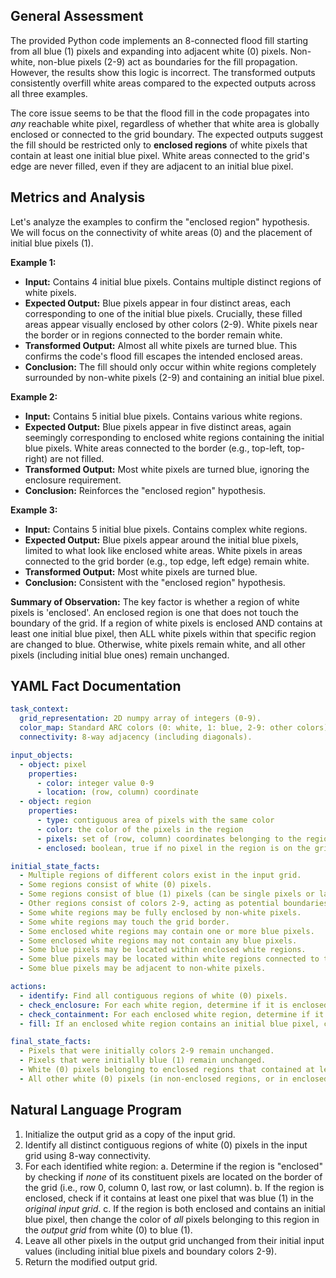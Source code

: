 ## General Assessment

The provided Python code implements an 8-connected flood fill starting from all blue (1) pixels and expanding into adjacent white (0) pixels. Non-white, non-blue pixels (2-9) act as boundaries for the fill propagation. However, the results show this logic is incorrect. The transformed outputs consistently overfill white areas compared to the expected outputs across all three examples.

The core issue seems to be that the flood fill in the code propagates into *any* reachable white pixel, regardless of whether that white area is globally enclosed or connected to the grid boundary. The expected outputs suggest the fill should be restricted only to **enclosed regions** of white pixels that contain at least one initial blue pixel. White areas connected to the grid's edge are never filled, even if they are adjacent to an initial blue pixel.

## Metrics and Analysis

Let's analyze the examples to confirm the "enclosed region" hypothesis. We will focus on the connectivity of white areas (0) and the placement of initial blue pixels (1).

**Example 1:**
*   **Input:** Contains 4 initial blue pixels. Contains multiple distinct regions of white pixels.
*   **Expected Output:** Blue pixels appear in four distinct areas, each corresponding to one of the initial blue pixels. Crucially, these filled areas appear visually enclosed by other colors (2-9). White pixels near the border or in regions connected to the border remain white.
*   **Transformed Output:** Almost all white pixels are turned blue. This confirms the code's flood fill escapes the intended enclosed areas.
*   **Conclusion:** The fill should only occur within white regions completely surrounded by non-white pixels (2-9) and containing an initial blue pixel.

**Example 2:**
*   **Input:** Contains 5 initial blue pixels. Contains various white regions.
*   **Expected Output:** Blue pixels appear in five distinct areas, again seemingly corresponding to enclosed white regions containing the initial blue pixels. White areas connected to the border (e.g., top-left, top-right) are not filled.
*   **Transformed Output:** Most white pixels are turned blue, ignoring the enclosure requirement.
*   **Conclusion:** Reinforces the "enclosed region" hypothesis.

**Example 3:**
*   **Input:** Contains 5 initial blue pixels. Contains complex white regions.
*   **Expected Output:** Blue pixels appear around the initial blue pixels, limited to what look like enclosed white areas. White pixels in areas connected to the grid border (e.g., top edge, left edge) remain white.
*   **Transformed Output:** Most white pixels are turned blue.
*   **Conclusion:** Consistent with the "enclosed region" hypothesis.

**Summary of Observation:** The key factor is whether a region of white pixels is 'enclosed'. An enclosed region is one that does not touch the boundary of the grid. If a region of white pixels is enclosed AND contains at least one initial blue pixel, then ALL white pixels within that specific region are changed to blue. Otherwise, white pixels remain white, and all other pixels (including initial blue ones) remain unchanged.

## YAML Fact Documentation


```yaml
task_context:
  grid_representation: 2D numpy array of integers (0-9).
  color_map: Standard ARC colors (0: white, 1: blue, 2-9: other colors).
  connectivity: 8-way adjacency (including diagonals).

input_objects:
  - object: pixel
    properties:
      - color: integer value 0-9
      - location: (row, column) coordinate
  - object: region
    properties:
      - type: contiguous area of pixels with the same color
      - color: the color of the pixels in the region
      - pixels: set of (row, column) coordinates belonging to the region
      - enclosed: boolean, true if no pixel in the region is on the grid border (row=0, col=0, row=max_row, col=max_col)

initial_state_facts:
  - Multiple regions of different colors exist in the input grid.
  - Some regions consist of white (0) pixels.
  - Some regions consist of blue (1) pixels (can be single pixels or larger regions).
  - Other regions consist of colors 2-9, acting as potential boundaries.
  - Some white regions may be fully enclosed by non-white pixels.
  - Some white regions may touch the grid border.
  - Some enclosed white regions may contain one or more blue pixels.
  - Some enclosed white regions may not contain any blue pixels.
  - Some blue pixels may be located within enclosed white regions.
  - Some blue pixels may be located within white regions connected to the border.
  - Some blue pixels may be adjacent to non-white pixels.

actions:
  - identify: Find all contiguous regions of white (0) pixels.
  - check_enclosure: For each white region, determine if it is enclosed (does not touch the grid border).
  - check_containment: For each enclosed white region, determine if it contains at least one initial blue (1) pixel.
  - fill: If an enclosed white region contains an initial blue pixel, change the color of all pixels within that region from white (0) to blue (1).

final_state_facts:
  - Pixels that were initially colors 2-9 remain unchanged.
  - Pixels that were initially blue (1) remain unchanged.
  - White (0) pixels belonging to enclosed regions that contained at least one initial blue pixel are changed to blue (1).
  - All other white (0) pixels (in non-enclosed regions, or in enclosed regions without an initial blue pixel) remain white (0).
```


## Natural Language Program

1.  Initialize the output grid as a copy of the input grid.
2.  Identify all distinct contiguous regions of white (0) pixels in the input grid using 8-way connectivity.
3.  For each identified white region:
    a.  Determine if the region is "enclosed" by checking if *none* of its constituent pixels are located on the border of the grid (i.e., row 0, column 0, last row, or last column).
    b.  If the region is enclosed, check if it contains at least one pixel that was blue (1) in the *original input grid*.
    c.  If the region is both enclosed and contains an initial blue pixel, then change the color of *all* pixels belonging to this region in the *output grid* from white (0) to blue (1).
4.  Leave all other pixels in the output grid unchanged from their initial input values (including initial blue pixels and boundary colors 2-9).
5.  Return the modified output grid.